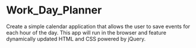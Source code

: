 # Work_Day_Planner
Create a simple calendar application that allows the user to save events for each hour of the day. This app will run in the browser and feature dynamically updated HTML and CSS powered by jQuery.
